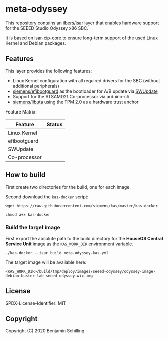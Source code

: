 # meta-odyssey

This repository contains an [ilbers/isar](https://github.com/ilbers/isar) layer that enables hardware support for the SEEED Studio Odyssey x86 SBC.

It is based on [isar-cip-core](https://gitlab.com/cip-project/cip-core/isar-cip-core) to ensure long-term support of the used Linux Kernel and Debian packages.


## Features

This layer provides the following features:

- Linux Kernel configuration with all required drivers for the SBC (without additional peripherals)
- [siemens/efibootguard](https://github.com/siemens/efibootguard) as the bootloader for A/B update via [SWUpdate](https://github.com/sbabic/swupdate)
- Support for the ATSAMD21 Co-processor via arduino-cli
- [siemens/libuta](https://github.com/siemens/libuta) using the TPM 2.0 as a hardware trust anchor

Feature Matrix:

| Feature      | Status |
| ------------ | ------ |
| Linux Kernel |        |
| efibootguard |        |
| SWUpdate     |        |
| Co-processor |        |


## How to build

First create two directories for the build, one for each image.

Second download the `kas-docker` script:

`wget https://raw.githubusercontent.com/siemens/kas/master/kas-docker`

`chmod a+x kas-docker`

### Build the target image

First export the absolute path to the build directory for the **HouseOS Central Service Unit** image as the `KAS_WORK_DIR` environment variable.

`./kas-docker --isar build meta-odyssey-kas.yml`

The target image will be available here:

`<KAS_WORK_DIR>/build/tmp/deploy/images/seeed-odyssey/odyssey-image-debian-buster-lab-seeed-odyssey.wic.img`

## License

SPDX-License-Identifier: MIT

## Copyright 

Copyright (C) 2020 Benjamin Schilling